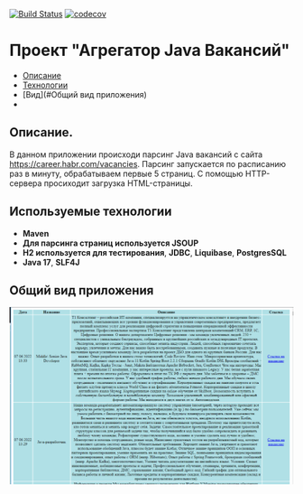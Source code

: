 
[![Build Status](https://www.travis-ci.com/lanasergeeva/job4j_grabber.svg?branch=master)](https://www.travis-ci.com/lanasergeeva/job4j_grabber)
[![codecov](https://codecov.io/gh/lanasergeeva/job4j_grabber/branch/master/graph/badge.svg?token=MFCTSE2E69)](https://codecov.io/gh/lanasergeeva/job4j_grabber)

# Проект "Агрегатор Java Вакансий"

+ [Описание](#Описание)
+ [Технологии](#Используемые-технологии)
+ [Вид](#Общий вид приложения)
+
## Описание.

В данном приложении происходи парсинг Java вакансий с сайта https://career.habr.com/vacancies.
Парсинг запускается по расписанию раз в минуту, обрабатываем первые 5 страниц.
С помощью HTTP-сервера просиходит загрузка HTML-страницы.

## Используемые технологии

+ **Maven**
+ **Для парсинга страниц используется JSOUP**
+ **H2 используется для тестирования**, **JDBC**, **Liquibase**, **PostgresSQL**
+ **Java 17**, **SLF4J**


## Общий вид приложения

![alt text](https://github.com/lanasergeeva/job4j_grabber/blob/master/src/main/java/ru/job4j/habr/images/view.png)

